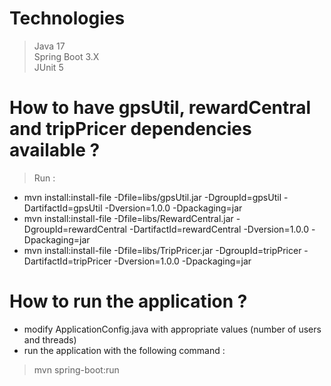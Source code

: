 # Technologies

> Java 17  
> Spring Boot 3.X  
> JUnit 5  

# How to have gpsUtil, rewardCentral and tripPricer dependencies available ?

> Run : 
- mvn install:install-file -Dfile=libs/gpsUtil.jar -DgroupId=gpsUtil -DartifactId=gpsUtil -Dversion=1.0.0 -Dpackaging=jar  
- mvn install:install-file -Dfile=libs/RewardCentral.jar -DgroupId=rewardCentral -DartifactId=rewardCentral -Dversion=1.0.0 -Dpackaging=jar  
- mvn install:install-file -Dfile=libs/TripPricer.jar -DgroupId=tripPricer -DartifactId=tripPricer -Dversion=1.0.0 -Dpackaging=jar

# How to run the application ?

- modify ApplicationConfig.java with appropriate values (number of users and threads)
- run the application with the following command : 
> mvn spring-boot:run
